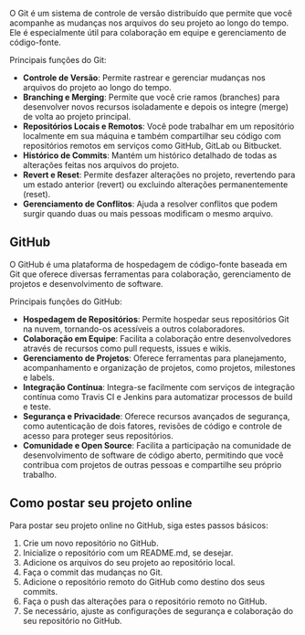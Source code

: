 O Git é um sistema de controle de versão distribuído que permite que você acompanhe as mudanças nos arquivos do seu projeto ao longo do tempo. Ele é especialmente útil para colaboração em equipe e gerenciamento de código-fonte.

Principais funções do Git:

- **Controle de Versão**: Permite rastrear e gerenciar mudanças nos arquivos do projeto ao longo do tempo.
- **Branching e Merging**: Permite que você crie ramos (branches) para desenvolver novos recursos isoladamente e depois os integre (merge) de volta ao projeto principal.
- **Repositórios Locais e Remotos**: Você pode trabalhar em um repositório localmente em sua máquina e também compartilhar seu código com repositórios remotos em serviços como GitHub, GitLab ou Bitbucket.
- **Histórico de Commits**: Mantém um histórico detalhado de todas as alterações feitas nos arquivos do projeto.
- **Revert e Reset**: Permite desfazer alterações no projeto, revertendo para um estado anterior (revert) ou excluindo alterações permanentemente (reset).
- **Gerenciamento de Conflitos**: Ajuda a resolver conflitos que podem surgir quando duas ou mais pessoas modificam o mesmo arquivo.

## GitHub

O GitHub é uma plataforma de hospedagem de código-fonte baseada em Git que oferece diversas ferramentas para colaboração, gerenciamento de projetos e desenvolvimento de software.

Principais funções do GitHub:

- **Hospedagem de Repositórios**: Permite hospedar seus repositórios Git na nuvem, tornando-os acessíveis a outros colaboradores.
- **Colaboração em Equipe**: Facilita a colaboração entre desenvolvedores através de recursos como pull requests, issues e wikis.
- **Gerenciamento de Projetos**: Oferece ferramentas para planejamento, acompanhamento e organização de projetos, como projetos, milestones e labels.
- **Integração Contínua**: Integra-se facilmente com serviços de integração contínua como Travis CI e Jenkins para automatizar processos de build e teste.
- **Segurança e Privacidade**: Oferece recursos avançados de segurança, como autenticação de dois fatores, revisões de código e controle de acesso para proteger seus repositórios.
- **Comunidade e Open Source**: Facilita a participação na comunidade de desenvolvimento de software de código aberto, permitindo que você contribua com projetos de outras pessoas e compartilhe seu próprio trabalho.

## Como postar seu projeto online

Para postar seu projeto online no GitHub, siga estes passos básicos:

1. Crie um novo repositório no GitHub.
2. Inicialize o repositório com um README.md, se desejar.
3. Adicione os arquivos do seu projeto ao repositório local.
4. Faça o commit das mudanças no Git.
5. Adicione o repositório remoto do GitHub como destino dos seus commits.
6. Faça o push das alterações para o repositório remoto no GitHub.
7. Se necessário, ajuste as configurações de segurança e colaboração do seu repositório no GitHub.
